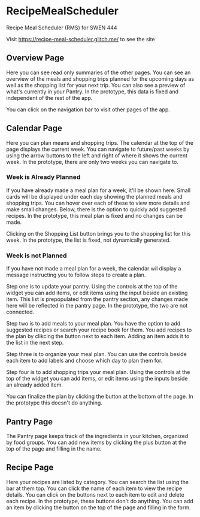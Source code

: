 # RecipeMealScheduler
Recipe Meal Scheduler (RMS) for SWEN 444

Visit https://recipe-meal-scheduler.glitch.me/ to see the site

## Overview Page

Here you can see read only summaries of the other pages. You can see an overview of the meals and shopping trips planned for the upcoming days as well as the shopping list for your next trip. You can also see a preview of what's currently in your Pantry. In the prototype, this data is fixed and independent of the rest of the app.

You can click on the navigation bar to visit other pages of the app.

## Calendar Page

Here you can plan means and shopping trips. The calendar at the top of the page displays the current week. You can navigate to future/past weeks by using the arrow buttons to the left and right of where it shows the current week. In the prototype, there are only two weeks you can navigate to.

### Week is Already Planned

If you have already made a meal plan for a week, it'll be shown here. Small cards will be displayed under each day showing the planned meals and shopping trips. You can hover over each of these to view more details and make small changes. Below, there is the option to quickly add suggested recipes. In the prototype, this meal plan is fixed and no changes can be made.

Clicking on the Shopping List button brings you to the shopping list for this week. In the prototype, the list is fixed, not dynamically generated.

### Week is not Planned

If you have not made a meal plan for a week, the calendar wil display a message instructing you to follow steps to create a plan. 

Step one is to update your pantry. Using the controls at the top of the widget you can add items, or edit items using the input beside an existing item. This list is prepopulated from the pantry section, any changes made here will be reflected in the pantry page. In the prototype, the two are not connected.

Step two is to add meals to your meal plan. You have the option to add suggested recipes or search your recipe book for them. You add recipes to the plan by clikcing the button next to each item. Adding an item adds it to the list in the next step.

Step three is to organize your meal plan. You can use the controls beside each item to add labels and choose which day to plan them for.

Step four is to add shopping trips your meal plan. Using the controls at the top of the widget you can add items, or edit items using the inputs beside an already added item.

You can finalize the plan by clicking the button at the bottom of the page. In the prototype this doesn't do anything.

## Pantry Page

The Pantry page keeps track of the ingredients in your kitchen, organized by food groups. You can add new items by clicking the plus button at the top of the page and filling in the name.

## Recipe Page

Here your recipes are listed by category. You can search the list using the bar at them top. You can click the name of each item to view the recipe details. You can click on the buttons next to each item to edit and delete each recipe. In the prototype, these buttons don't do anything. You can add an item by clicking the button on the top of the page and filling in the form.
